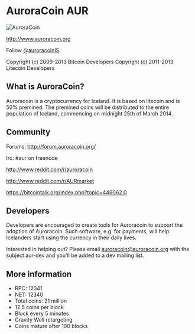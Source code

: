 # AuroraCoin AUR

![AuroraCoin](http://auroracoin.org/coin.png)

http://www.auroracoin.org

Follow [@auroracoinIS](http://twitter.com/auroracoinIS)

Copyright (c) 2009-2013 Bitcoin Developers Copyright (c) 2011-2013 Litecoin Developers

## What is AuroraCoin?

Auroracoin is a cryptocurrency for Iceland. It is based on litecoin and is 50% premined. The premined coins will be distributed to the entire population of Iceland, commencing on midnight 25th of March 2014.


## Community

Forums: http://forum.auroracoin.org/

Irc: #aur on freenode

http://www.reddit.com/r/auroracoin

http://www.reddit.com/r/AURmarket

https://bitcointalk.org/index.php?topic=446062.0


## Developers

Developers are encouraged to create tools for Auroracoin to support the adoption of Auroracoin. Such software, e.g. for payments, will help Icelanders start using the currency in their daily lives.

Interested in helping out? Please email auroracoin@auroracoin.org with the subject aur-dev and you'll be added to a dev mailing list.


## More information

- RPC: 12341
- NET: 12340
- Total coins: 21 million
- 12.5 coins per block
- Block every 5 minutes
- Gravity Well retargeting
- Coins mature after 100 blocks

